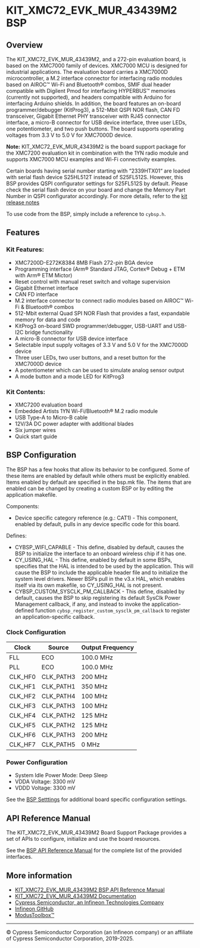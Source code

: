 # KIT_XMC72_EVK_MUR_43439M2 BSP

## Overview

The KIT_XMC72_EVK_MUR_43439M2, and a 272-pin evaluation board, is based on the XMC7000 family of devices. XMC7000 MCU is designed for industrial applications. The evaluation board carries a XMC7000D microcontroller, a M.2 interface connector for interfacing radio modules based on AIROC™ Wi-Fi and Bluetooth® combos, SMIF dual header compatible with Digilent Pmod for interfacing HYPERBUS™ memories (currently not supported), and headers compatible with Arduino for interfacing Arduino shields. In addition, the board features an on-board programmer/debugger (KitProg3), a 512-Mbit QSPI NOR flash, CAN FD transceiver, Gigabit Ethernet PHY transceiver with RJ45 connector interface, a micro-B connector for USB device interface, three user LEDs, one potentiometer, and two push buttons. The board supports operating voltages from 3.3 V to 5.0 V for XMC7000D device.

**Note:**
KIT_XMC72_EVK_MUR_43439M2 is the board support package for the XMC7200 evaluation kit in combination with the 1YN radio module and supports XMC7000 MCU examples and Wi-Fi connectivity examples.

Certain boards having serial number starting with “2339HTX01“ are loaded with serial flash device S25HL512T instead of S25FL512S.  However, this BSP provides QSPI configurator settings for S25FL512S by default. Please check the serial flash device on your board and change the Memory Part Number  in QSPI configurator accordingly. For more details, refer to the
[kit release notes](https://www.infineon.com/dgdl/Infineon-KIT_XMC72_EVK-XMC7200-evaluation-kit-release-notes-UserManual-v04_00-EN.pdf?fileId=8ac78c8c8412f8d301842e69fcde7b8a)



To use code from the BSP, simply include a reference to `cybsp.h`.

## Features

### Kit Features:

* XMC7200D-E272K8384 8MB Flash 272-pin BGA device
* Programming interface (Arm® Standard JTAG, Cortex® Debug + ETM with Arm® ETM Mictor)
* Reset control with manual reset switch and voltage supervision
* Gigabit Ethernet interface
* CAN FD interface
* M.2 interface connector to connect radio modules based on AIROC™ Wi-Fi & Bluetooth® combos 
* 512-Mbit external Quad SPI NOR Flash that provides a fast, expandable memory for data and code
* KitProg3 on-board SWD programmer/debugger, USB-UART and USB-I2C bridge functionality
* A micro-B connector for USB device interface
* Selectable input supply voltages of 3.3 V and 5.0 V for the XMC7000D device
* Three user LEDs, two user buttons, and a reset button for the XMC7000D device
* A potentiometer which can be used to simulate analog sensor output
* A mode button and a mode LED for KitProg3

### Kit Contents:

* XMC7200 evaluation board
* Embedded Artists 1YN Wi-Fi/Bluetooth® M.2 radio module
* USB Type-A to Micro-B cable
* 12V/3A DC power adapter with additional blades
* Six jumper wires
* Quick start guide

## BSP Configuration

The BSP has a few hooks that allow its behavior to be configured. Some of these items are enabled by default while others must be explicitly enabled. Items enabled by default are specified in the bsp.mk file. The items that are enabled can be changed by creating a custom BSP or by editing the application makefile.

Components:
* Device specific category reference (e.g.: CAT1) - This component, enabled by default, pulls in any device specific code for this board.

Defines:
* CYBSP_WIFI_CAPABLE - This define, disabled by default, causes the BSP to initialize the interface to an onboard wireless chip if it has one.
* CY_USING_HAL - This define, enabled by default in some BSPs, specifies that the HAL is intended to be used by the application. This will cause the BSP to include the applicable header file and to initialize the system level drivers.  Newer BSPs pull in the v3.x HAL, which enables itself via its own makefile, so CY_USING_HAL is not present.
* CYBSP_CUSTOM_SYSCLK_PM_CALLBACK - This define, disabled by default, causes the BSP to skip registering its default SysClk Power Management callback, if any, and instead to invoke the application-defined function `cybsp_register_custom_sysclk_pm_callback` to register an application-specific callback.

### Clock Configuration

| Clock    | Source    | Output Frequency |
|----------|-----------|------------------|
| FLL      | ECO       | 100.0 MHz        |
| PLL      | ECO       | 100.0 MHz        |
| CLK_HF0  | CLK_PATH3 | 200 MHz          |
| CLK_HF1  | CLK_PATH1 | 350 MHz          |
| CLK_HF2  | CLK_PATH4 | 100 MHz          |
| CLK_HF3  | CLK_PATH3 | 100 MHz          |
| CLK_HF4  | CLK_PATH2 | 125 MHz          |
| CLK_HF5  | CLK_PATH2 | 125 MHz          |
| CLK_HF6  | CLK_PATH3 | 200 MHz          |
| CLK_HF7  | CLK_PATH5 | 0 MHz            |

### Power Configuration

* System Idle Power Mode: Deep Sleep
* VDDA Voltage: 3300 mV
* VDDD Voltage: 3300 mV

See the [BSP Setttings][settings] for additional board specific configuration settings.

## API Reference Manual

The KIT_XMC72_EVK_MUR_43439M2 Board Support Package provides a set of APIs to configure, initialize and use the board resources.

See the [BSP API Reference Manual][api] for the complete list of the provided interfaces.

## More information
* [KIT_XMC72_EVK_MUR_43439M2 BSP API Reference Manual][api]
* [KIT_XMC72_EVK_MUR_43439M2 Documentation](https://www.infineon.com/cms/en/product/evaluation-boards/kit_xmc72_evk/)
* [Cypress Semiconductor, an Infineon Technologies Company](http://www.cypress.com)
* [Infineon GitHub](https://github.com/infineon)
* [ModusToolbox™](https://www.cypress.com/products/modustoolbox-software-environment)

[api]: https://infineon.github.io/TARGET_KIT_XMC72_EVK_MUR_43439M2/html/modules.html
[settings]: https://infineon.github.io/TARGET_KIT_XMC72_EVK_MUR_43439M2/html/md_bsp_settings.html

---
© Cypress Semiconductor Corporation (an Infineon company) or an affiliate of Cypress Semiconductor Corporation, 2019-2025.